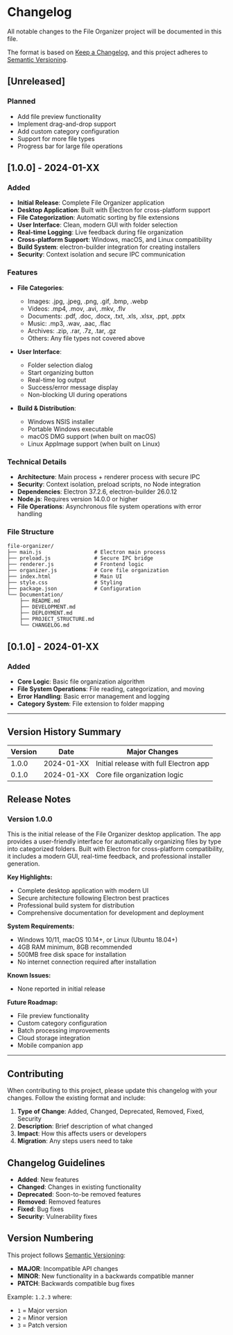 # Changelog

All notable changes to the File Organizer project will be documented in this file.

The format is based on [Keep a Changelog](https://keepachangelog.com/en/1.0.0/),
and this project adheres to [Semantic Versioning](https://semver.org/spec/v2.0.0.html).

## [Unreleased]

### Planned
- Add file preview functionality
- Implement drag-and-drop support
- Add custom category configuration
- Support for more file types
- Progress bar for large file operations

## [1.0.0] - 2024-01-XX

### Added
- **Initial Release**: Complete File Organizer application
- **Desktop Application**: Built with Electron for cross-platform support
- **File Categorization**: Automatic sorting by file extensions
- **User Interface**: Clean, modern GUI with folder selection
- **Real-time Logging**: Live feedback during file organization
- **Cross-platform Support**: Windows, macOS, and Linux compatibility
- **Build System**: electron-builder integration for creating installers
- **Security**: Context isolation and secure IPC communication

### Features
- **File Categories**:
  - Images: .jpg, .jpeg, .png, .gif, .bmp, .webp
  - Videos: .mp4, .mov, .avi, .mkv, .flv
  - Documents: .pdf, .doc, .docx, .txt, .xls, .xlsx, .ppt, .pptx
  - Music: .mp3, .wav, .aac, .flac
  - Archives: .zip, .rar, .7z, .tar, .gz
  - Others: Any file types not covered above

- **User Interface**:
  - Folder selection dialog
  - Start organizing button
  - Real-time log output
  - Success/error message display
  - Non-blocking UI during operations

- **Build & Distribution**:
  - Windows NSIS installer
  - Portable Windows executable
  - macOS DMG support (when built on macOS)
  - Linux AppImage support (when built on Linux)

### Technical Details
- **Architecture**: Main process + renderer process with secure IPC
- **Security**: Context isolation, preload scripts, no Node integration
- **Dependencies**: Electron 37.2.6, electron-builder 26.0.12
- **Node.js**: Requires version 14.0.0 or higher
- **File Operations**: Asynchronous file system operations with error handling

### File Structure
```
file-organizer/
├── main.js                 # Electron main process
├── preload.js              # Secure IPC bridge
├── renderer.js             # Frontend logic
├── organizer.js            # Core file organization
├── index.html              # Main UI
├── style.css               # Styling
├── package.json            # Configuration
└── Documentation/
    ├── README.md
    ├── DEVELOPMENT.md
    ├── DEPLOYMENT.md
    ├── PROJECT_STRUCTURE.md
    └── CHANGELOG.md
```

## [0.1.0] - 2024-01-XX

### Added
- **Core Logic**: Basic file organization algorithm
- **File System Operations**: File reading, categorization, and moving
- **Error Handling**: Basic error management and logging
- **Category System**: File extension to folder mapping

---

## Version History Summary

| Version | Date | Major Changes |
|---------|------|---------------|
| 1.0.0   | 2024-01-XX | Initial release with full Electron app |
| 0.1.0   | 2024-01-XX | Core file organization logic |

## Release Notes

### Version 1.0.0
This is the initial release of the File Organizer desktop application. The app provides a user-friendly interface for automatically organizing files by type into categorized folders. Built with Electron for cross-platform compatibility, it includes a modern GUI, real-time feedback, and professional installer generation.

**Key Highlights:**
- Complete desktop application with modern UI
- Secure architecture following Electron best practices
- Professional build system for distribution
- Comprehensive documentation for development and deployment

**System Requirements:**
- Windows 10/11, macOS 10.14+, or Linux (Ubuntu 18.04+)
- 4GB RAM minimum, 8GB recommended
- 500MB free disk space for installation
- No internet connection required after installation

**Known Issues:**
- None reported in initial release

**Future Roadmap:**
- File preview functionality
- Custom category configuration
- Batch processing improvements
- Cloud storage integration
- Mobile companion app

---

## Contributing

When contributing to this project, please update this changelog with your changes. Follow the existing format and include:

1. **Type of Change**: Added, Changed, Deprecated, Removed, Fixed, Security
2. **Description**: Brief description of what changed
3. **Impact**: How this affects users or developers
4. **Migration**: Any steps users need to take

## Changelog Guidelines

- **Added**: New features
- **Changed**: Changes in existing functionality
- **Deprecated**: Soon-to-be removed features
- **Removed**: Removed features
- **Fixed**: Bug fixes
- **Security**: Vulnerability fixes

## Version Numbering

This project follows [Semantic Versioning](https://semver.org/):

- **MAJOR**: Incompatible API changes
- **MINOR**: New functionality in a backwards compatible manner
- **PATCH**: Backwards compatible bug fixes

Example: `1.2.3` where:
- `1` = Major version
- `2` = Minor version  
- `3` = Patch version
